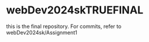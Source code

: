 # webDev2024skTRUEFINAL
 this is the final repository. For commits, refer to webDev2024sk/Assignment1
